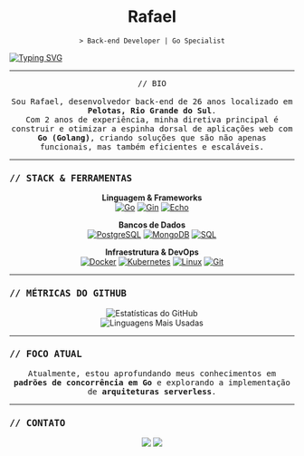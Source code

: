 <h1 align="center">Rafael</h1>
<p align="center">
  <code>> Back-end Developer | Go Specialist</code>
</p>

<p align-center">
  <a href="https://github.com/SEU-USUARIO-AQUI/readme-typing-svg"><img src="https://readme-typing-svg.demolab.com?font=Fira+Code&weight=600&size=24&duration=3000&pause=1000&color=36BCF7&center=true&vCenter=true&width=435&lines=Architecting+scalable+systems;Building+resilient+microservices;Optimizing+database+performance" alt="Typing SVG" /></a>
</p>

---

<p align="center">
  <samp>
    // BIO
    <br><br>
    Sou Rafael, desenvolvedor back-end de 26 anos localizado em <strong>Pelotas, Rio Grande do Sul</strong>.
    <br>
    Com 2 anos de experiência, minha diretiva principal é construir e otimizar a espinha dorsal de aplicações web com <strong>Go (Golang)</strong>, criando soluções que são não apenas funcionais, mas também eficientes e escaláveis.
  </samp>
</p>

---

### <samp>// STACK & FERRAMENTAS</samp>

<p align="center">
  <strong>Linguagem & Frameworks</strong>
  <br>
  <a href="#"><img src="https://img.shields.io/badge/Go-00ADD8?style=for-the-badge&logo=go&logoColor=white" alt="Go"></a>
  <a href="#"><img src="https://img.shields.io/badge/Gin-0077B5?style=for-the-badge&logo=gin&logoColor=white" alt="Gin"></a>
  <a href="#"><img src="https://img.shields.io/badge/Echo-FFFFFF?style=for-the-badge&logo=echo&logoColor=black" alt="Echo"></a>
</p>

<p align="center">
  <strong>Bancos de Dados</strong>
  <br>
  <a href="#"><img src="https://img.shields.io/badge/PostgreSQL-336791?style=for-the-badge&logo=postgresql&logoColor=white" alt="PostgreSQL"></a>
  <a href="#"><img src="https://img.shields.io/badge/MongoDB-47A248?style=for-the-badge&logo=mongodb&logoColor=white" alt="MongoDB"></a>
  <a href="#"><img src="https://img.shields.io/badge/SQL-025E8C?style=for-the-badge&logo=Amazon-RDS&logoColor=white" alt="SQL"></a>
</p>

<p align="center">
  <strong>Infraestrutura & DevOps</strong>
  <br>
  <a href="#"><img src="https://img.shields.io/badge/Docker-2496ED?style=for-the-badge&logo=docker&logoColor=white" alt="Docker"></a>
  <a href="#"><img src="https://img.shields.io/badge/Kubernetes-326CE5?style=for-the-badge&logo=kubernetes&logoColor=white" alt="Kubernetes"></a>
  <a href="#"><img src="https://img.shields.io/badge/Linux-FCC624?style=for-the-badge&logo=linux&logoColor=black" alt="Linux"></a>
  <a href="#"><img src="https://img.shields.io/badge/Git-F05032?style=for-the-badge&logo=git&logoColor=white" alt="Git"></a>
</p>

---

### <samp>// MÉTRICAS DO GITHUB</samp>

<div align="center">
  <img src="https://github-readme-stats.vercel.app/api?username=SEU-USUARIO-AQUI&show_icons=true&theme=tokyonight&include_all_commits=true&count_private=true" alt="Estatísticas do GitHub" />
  <br/>
  <img src="https://github-readme-stats.vercel.app/api/top-langs/?username=SEU-USUARIO-AQUI&layout=compact&langs_count=7&theme=tokyonight" alt="Linguagens Mais Usadas" />
</div>

---

### <samp>// FOCO ATUAL</samp>

<p align="center">
  <samp>Atualmente, estou aprofundando meus conhecimentos em <strong>padrões de concorrência em Go</strong> e explorando a implementação de <strong>arquiteturas serverless</strong>.</samp>
</p>

---

### <samp>// CONTATO</samp>

<p align="center">
  <a href="https://linkedin.com/in/SEU-USUARIO-LINKEDIN" target="_blank"><img src="https://img.shields.io/badge/-LinkedIn-0A66C2?style=for-the-badge&logo=linkedin&logoColor=white" target="_blank"></a>
  <a href="mailto:SEU-EMAIL-AQUI@gmail.com"><img src="https://img.shields.io/badge/-Gmail-D14836?style=for-the-badge&logo=gmail&logoColor=white" target="_blank"></a>
</p>
